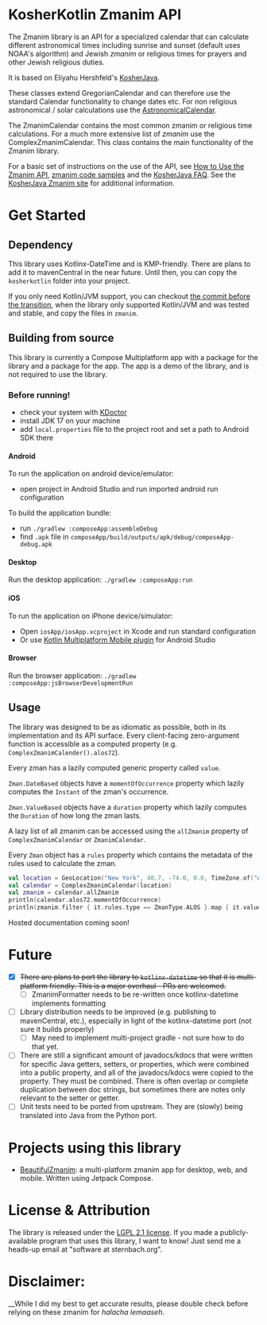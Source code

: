KosherKotlin Zmanim API
=====================

The Zmanim library is an API for a specialized calendar that can calculate different astronomical
times including sunrise and sunset (default uses NOAA's algorithm) and Jewish _zmanim_ or religious times for prayers and other
Jewish religious duties.

It is based on Eliyahu Hershfeld's [KosherJava](https://github.com/KosherJava/zmanim).

These classes extend GregorianCalendar and can therefore
use the standard Calendar functionality to change dates etc. For non religious astronomical / solar
calculations use the [AstronomicalCalendar](./composeApp/src/commonMain/sternbach/software/kosherkotlin/AstronomicalCalendar.kt).

The ZmanimCalendar contains the most common zmanim or religious time calculations. For a much more
extensive list of _zmanim_ use the ComplexZmanimCalendar.
This class contains the main functionality of the Zmanim library.

For a basic set of instructions on the use of the API, see [How to Use the Zmanim API](https://kosherjava.com/zmanim-project/how-to-use-the-zmanim-api/), [zmanim code samples](https://kosherjava.com/tag/code-sample/) and the [KosherJava FAQ](https://kosherjava.com/tag/faq/). See the <a href="https://kosherjava.com">KosherJava Zmanim site</a> for additional information.

# Get Started

## Dependency

This library uses Kotlinx-DateTime and is KMP-friendly. There are plans to add it to mavenCentral in the near future. Until then, you can copy the `kosherkotlin` folder into your project.

If you only need Kotlin/JVM support, you can checkout [the commit before the transition](https://github.com/Sternbach-Software/KosherKotlin/commit/177ab9314e468f19fcd04ec47eb22d12eccf2210), when the library only supported Kotlin/JVM and was tested and stable, and copy the files in `zmanim`.

## Building from source

This library is currently a Compose Multiplatform app with a package for the library and a package for the app. The app is a demo of the library, and is not required to use the library.

### Before running!
- check your system with [KDoctor](https://github.com/Kotlin/kdoctor)
- install JDK 17 on your machine
- add `local.properties` file to the project root and set a path to Android SDK there

#### Android
To run the application on android device/emulator:
- open project in Android Studio and run imported android run configuration

To build the application bundle:
- run `./gradlew :composeApp:assembleDebug`
- find `.apk` file in `composeApp/build/outputs/apk/debug/composeApp-debug.apk`

#### Desktop
Run the desktop application: `./gradlew :composeApp:run`

#### iOS
To run the application on iPhone device/simulator:
- Open `iosApp/iosApp.xcproject` in Xcode and run standard configuration
- Or use [Kotlin Multiplatform Mobile plugin](https://plugins.jetbrains.com/plugin/14936-kotlin-multiplatform-mobile) for Android Studio

#### Browser
Run the browser application: `./gradlew :composeApp:jsBrowserDevelopmentRun`

## Usage

The library was designed to be as idiomatic as possible, both in its implementation and its API surface. Every client-facing zero-argument function is accessible as a computed property (e.g. `ComplexZmanimCalender().alos72`).

Every zman has a lazily computed generic property called `value`.

`Zman.DateBased` objects have a `momentOfOccurrence` property which lazily computes the `Instant` of the zman's occurrence. 

`Zman.ValueBased` objects have a `duration` property which lazily computes the `Duration` of how long the zman lasts.

A lazy list of all zmanim can be accessed using the `allZmanim` property of `ComplexZmanimCalendar` or `ZmanimCalendar`.

Every `Zman` object has a `rules` property which contains the metadata of the rules used to calculate the zman.

```kotlin
val location = GeoLocation("New York", 40.7, -74.0, 0.0, TimeZone.of("America/New_York"))
val calendar = ComplexZmanimCalendar(location)
val zmanim = calendar.allZmanim
println(calendar.alos72.momentOfOccurrence)
println(zmanim.filter { it.rules.type == ZmanType.ALOS }.map { it.value })
```


Hosted documentation coming soon!

# Future
- [x] ~~There are plans to port the library to `kotlinx-datetime` so that it is multi-platform friendly. This is a major overhaul - PRs are welcomed.~~
    - [ ] ZmanimFormatter needs to be re-written once kotlinx-datetime implements formatting
- [ ] Library distribution needs to be improved (e.g. publishing to mavenCentral, etc.), especially in light of the kotlinx-datetime port (not sure it builds properly)
    - [ ] May need to implement multi-project gradle - not sure how to do that yet.
- [ ] There are still a significant amount of javadocs/kdocs that were written for specific Java getters, setters, or properties, which were combined into a public property, and all of the javadocs/kdocs were copied to the property. They must be combined. There is often overlap or complete duplication between doc strings, but sometimes there are notes only relevant to the setter or getter.
- [ ] Unit tests need to be ported from upstream. They are (slowly) being translated into Java from the Python port.

# Projects using this library
- [BeautifulZmanim](https://github.com/Sternbach-Software/BeautifulZmanim): a multi-platform zmanim app for desktop, web, and mobile. Written using Jetpack Compose.

# License & Attribution
The library is released under the [LGPL 2.1 license](https://kosherjava.com/2011/05/09/kosherjava-zmanim-api-released-under-the-lgpl-license/).
If you made a publicly-available program that uses this library, I want to know! Just send me a heads-up email at "software at sternbach.org".

# Disclaimer:
__While I did my best to get accurate results, please double check before relying on these zmanim for *halacha lemaaseh*.
